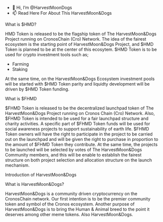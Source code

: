 - 👋 Hi, I’m @HarvestMoonDogs
- 📫 Read Here For About This HarvestMoon&Dogs

What is $HMD?

HMD Token is released to be the flagship token of The HarvestMoon&Dogs Project running on CronosChain (Cro) Network. The idea of the fairest ecosystem is the starting point of HarvestMoon&Dogs Project, and $HMD Token is planned to be at the center of this ecosytem. $HMD Token is to be used for crypto investment tools such as;
- Farming
- Staking

At the same time, on the HarvestMoon&Dogs Ecosystem investment pools will be started with $HMD Token parity and liquidty development will be driven by $HMD Token funding.

What is $FHMD

$FHMD Token is released to be the decentralized launchpad token of The HarvestMoon&Dogs Project running on Cronos Chain (Cro) Network. Also, $FHMD Token is intended to be used for a fair launchpad structure and charity activities. A specific part of $FHMD Token funds will be used for social awareness projects to support sustainability of earth life.
$FHMD Token owners will have the right to participate in the project to be carried out on the launchpad and will be given the right to purchase in proportion to the amount of $FHMD Token they contribute. At the same time, the projects to be launched will be selected by votes of The HarvestMoon&Dogs Community members, and this will be enable to establish the fairest structure on both project selection and allocation structure on the launch mechanism.

Introduction of HarvestMoon&Dogs

What is HarvestMoon&Dogs?

HarvestMoon&Dogs is a community driven cryptocurrency on the CronosChain network. Our first intention is to be the premier community token and symbol of the Cronos ecosystem. Another purpose of HarvestMoon&Dogs is to bring the Human & Animal breed to the point it deserves among other meme tokens. Also HarvestMoon&Dogs.
